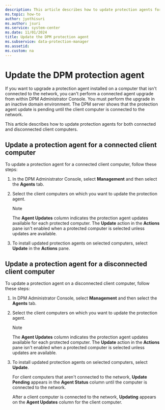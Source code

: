```yaml
---
description: This article describes how to update protection agents for both connected and disconnected client computers.
ms.topic: how-to
author: jyothisuri
ms.author: jsuri
ms.service: system-center
ms.date: 11/01/2024
title: Update the DPM protection agent
ms.subservice: data-protection-manager
ms.assetid: 
ms.custom: na
---
```


# Update the DPM protection agent

If you want to upgrade a protection agent installed on a computer that isn't connected to the network, you can't perform a connected agent upgrade from within DPM Administrator Console. You must perform the upgrade in an inactive domain environment. The DPM server shows that the protection agent update is pending until the client computer is connected to the network.

This article describes how to update protection agents for both connected and disconnected client computers.

## Update a protection agent for a connected client computer

To update a protection agent for a connected client computer, follow these steps:

1. In the DPM Administrator Console, select **Management** and then select the **Agents** tab.

2. Select the client computers on which you want to update the protection agent.

     >[!Note]
     >The **Agent Updates** column indicates the protection agent updates available for each protected computer. The **Update** action in the **Actions** pane isn't enabled when a protected computer is selected unless updates are available.

3. To install updated protection agents on selected computers, select **Update** in the **Actions** pane.

## Update a protection agent for a disconnected client computer

To update a protection agent on a disconnected client computer, follow these steps:

1. In DPM Administrator Console, select **Management** and then select the **Agents** tab.

2. Select the client computers on which you want to update the protection agent.

     >[!Note]
     >The **Agent Updates** column indicates the protection agent updates available for each protected computer. The **Update** action in the **Actions** pane isn't enabled when a protected computer is selected unless updates are available.

3. To install updated protection agents on selected computers, select **Update**.

      For client computers that aren't connected to the network, **Update Pending** appears in the **Agent Status** column until the computer is connected to the network.

      After a client computer is connected to the network, **Updating** appears on the **Agent Updates** column for the client computer.
